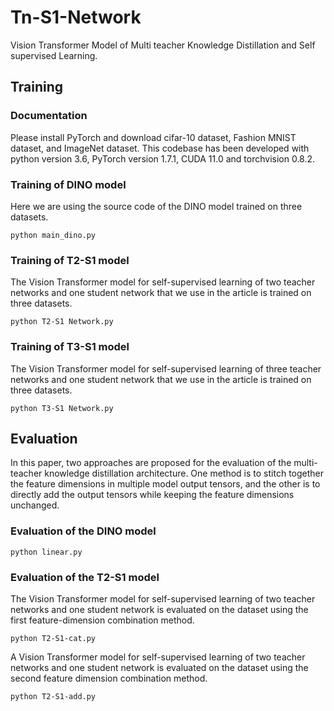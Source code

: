 # Tn-S1-Network
Vision Transformer Model of Multi teacher Knowledge Distillation and Self supervised Learning.
## Training
### Documentation
Please install PyTorch and download cifar-10 dataset, Fashion MNIST dataset, and ImageNet dataset. This codebase has been developed with python version 3.6, PyTorch version 1.7.1, CUDA 11.0 and torchvision 0.8.2. 
### Training of DINO model
Here we are using the source code of the DINO model trained on three datasets.
```
python main_dino.py
```
### Training of T2-S1 model
The Vision Transformer model for self-supervised learning of two teacher networks and one student network that we use in the article is trained on three datasets.
```
python T2-S1 Network.py
```
### Training of T3-S1 model
The Vision Transformer model for self-supervised learning of three teacher networks and one student network that we use in the article is trained on three datasets.
```
python T3-S1 Network.py
```
## Evaluation
In this paper, two approaches are proposed for the evaluation of the multi-teacher knowledge distillation architecture. One method is to stitch together the feature dimensions in multiple model output tensors, and the other is to directly add the output tensors while keeping the feature dimensions unchanged.
### Evaluation of the DINO model
```
python linear.py
```
### Evaluation of the T2-S1 model
The Vision Transformer model for self-supervised learning of two teacher networks and one student network is evaluated on the dataset using the first feature-dimension combination method.
```
python T2-S1-cat.py
```
A Vision Transformer model for self-supervised learning of two teacher networks and one student network is evaluated on the dataset using the second feature dimension combination method.
```
python T2-S1-add.py
```
